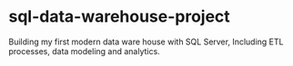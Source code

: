 # sql-data-warehouse-project
Building my first modern data ware house with SQL Server, Including ETL processes, data modeling and analytics.

